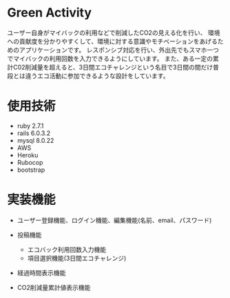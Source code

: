 # Green Activity

ユーザー自身がマイバックの利用などで削減したCO2の見える化を行い、
環境への貢献度を分かりやすくして、環境に対する意識やモチベーションをあげるためのアプリケーションです。
レスポンシブ対応を行い、外出先でもスマホ一つでマイバックの利用回数を入力できるようにしています。
また、ある一定の累計C02削減量を超えると、3日間エコチャレンジという名目で3日間の間だけ普段とは違うエコ活動に参加できるような設計をしています。


# 使用技術
- ruby  2.7.1  
- rails 6.0.3.2  
- mysql 8.0.22  
- AWS  
- Heroku  
- Rubocop  
- bootstrap

# 実装機能
 - ユーザー登録機能、ログイン機能、編集機能(名前、email、パスワード)
 
 - 投稿機能
   - エコバック利用回数入力機能
   - 項目選択機能(3日間エコチャレンジ)
   
 - 経過時間表示機能  
 - CO2削減量累計値表示機能
  
